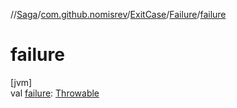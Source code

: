 //[Saga](../../../../index.md)/[com.github.nomisrev](../../index.md)/[ExitCase](../index.md)/[Failure](index.md)/[failure](failure.md)

# failure

[jvm]\
val [failure](failure.md): [Throwable](https://kotlinlang.org/api/latest/jvm/stdlib/kotlin/-throwable/index.html)
